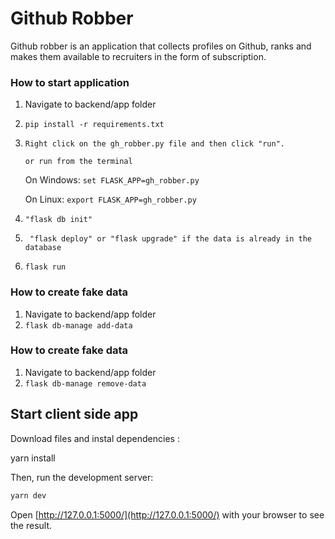 # Github Robber

Github robber is an application that collects profiles on Github, ranks
and makes them available to recruiters in the form of subscription.

### How to start application

1. Navigate to backend/app folder
1. `pip install -r requirements.txt`

1. `Right click on the gh_robber.py file and then click "run".`

   `or run from the terminal`

   On Windows: `set FLASK_APP=gh_robber.py`

   On Linux: `export FLASK_APP=gh_robber.py`

1. `"flask db init"`
1. ` "flask deploy" or "flask upgrade" if the data is already in the database`
1. `flask run`

### How to create fake data

1. Navigate to backend/app folder
1. `flask db-manage add-data`

### How to create fake data

1. Navigate to backend/app folder
1. `flask db-manage remove-data`

## Start client side app

Download files and instal dependencies :

yarn install

Then, run the development server:

```bash
yarn dev
```

Open [http://127.0.0.1:5000/](http://127.0.0.1:5000/) with your browser to see the result.
